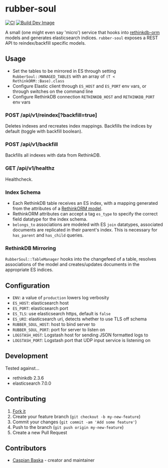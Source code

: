 # rubber-soul

[![CI](https://github.com/PlaceOS/rubber-soul/actions/workflows/ci.yml/badge.svg)](https://github.com/PlaceOS/rubber-soul/actions/workflows/ci.yml)
[![Build Dev Image](https://github.com/PlaceOS/rubber-soul/actions/workflows/build-dev-image.yml/badge.svg)](https://github.com/PlaceOS/rubber-soul/actions/workflows/build-dev-image.yml)

A small (one might even say 'micro') service that hooks into [rethinkdb-orm](https://github.com/spider-gazelle/rethinkdb-orm) models and generates elasticsearch indices.
`rubber-soul` exposes a REST API to reindex/backfill specific models.

## Usage

- Set the tables to be mirrored in ES through setting `RubberSoul::MANAGED_TABLES` with an array of `(T < RethinkORM::Base).class`
- Configure Elastic client through `ES_HOST` and `ES_PORT` env vars, or through switches on the command line
- Configure RethinkDB connection `RETHINKDB_HOST` and `RETHINKDB_PORT` env vars

### **POST** /api/v1/reindex[?backfill=true]

Deletes indexes and recreates index mappings.
Backfills the indices by default (toggle with backfill boolean).

### **POST** /api/v1/backfill

Backfills all indexes with data from RethinkDB.

### **GET** /api/v1/healthz

Healthcheck.

### Index Schema

- Each RethinkDB table receives an ES index, with a mapping generated from the attributes of a [RethinkORM model](https://github.com/spider-gazelle/rethinkdb-orm).
- RethinkORM attributes can accept a tag `es_type` to specify the correct field datatype for the index schema.
- `belongs_to` associations are modeled with ES `join` datatypes, associated documents are replicated in their parent's index. This is necessary for `has_parent` and `has_child` queries.

### RethinkDB Mirroring

`RubberSoul::TableManager` hooks into the changefeed of a table, resolves associations of the model and creates/updates documents in the appropriate ES indices.

## Configuration

- `ENV`: a value of `production` lowers log verbosity
- `ES_HOST`: elasticsearch host
- `ES_PORT`: elasticsearch port
- `ES_TLS`: use elasticsearch https, default is `false`
- `ES_URI`: elasticsearch uri, detects whether to use TLS off schema
- `RUBBER_SOUL_HOST`: host to bind server to
- `RUBBER_SOUL_PORT`: port for server to listen on
- `LOGSTASH_HOST`: Logstash host for sending JSON formatted logs to
- `LOGSTASH_PORT`: Logstash port that UDP input service is listening on

## Development

Tested against...

- rethinkdb 2.3.6
- elasticsearch 7.0.0

## Contributing

1. [Fork it](https://github.com/aca-labs/rubber-soul/fork)
2. Create your feature branch (`git checkout -b my-new-feature`)
3. Commit your changes (`git commit -am 'Add some feature'`)
4. Push to the branch (`git push origin my-new-feature`)
5. Create a new Pull Request

## Contributors

- [Caspian Baska](https://github.com/caspiano) - creator and maintainer
